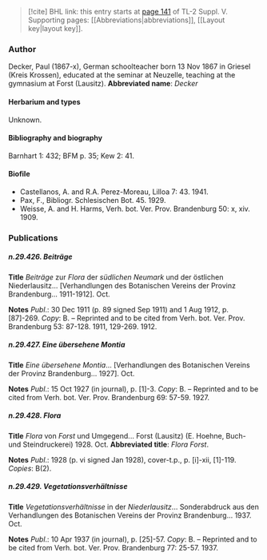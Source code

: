 > [!cite] BHL link: this entry starts at [page 141](https://www.biodiversitylibrary.org/page/33259187) of TL-2 Suppl. V.
> Supporting pages: [[Abbreviations|abbreviations]], [[Layout key|layout key]].

### Author

Decker, Paul (1867-x), German schoolteacher born 13 Nov 1867 in Griesel (Kreis Krossen), educated at the seminar at Neuzelle, teaching at the gymnasium at Forst (Lausitz). 
**Abbreviated name**: *Decker*

#### Herbarium and types

Unknown.

#### Bibliography and biography

Barnhart 1: 432; BFM p. 35; Kew 2: 41.

#### Biofile

- Castellanos, A. and R.A. Perez-Moreau, Lilloa 7: 43. 1941.
- Pax, F., Bibliogr. Schlesischen Bot. 45. 1929.
- Weisse, A. and H. Harms, Verh. bot. Ver. Prov. Brandenburg 50: x, xiv. 1909.

### Publications

##### n.29.426. Beiträge

**Title**
*Beiträge* zur *Flora* der *südlichen Neumark* und der östlichen Niederlausitz... \[Verhandlungen des Botanischen Vereins der Provinz Brandenburg... 1911-1912\]. Oct.

**Notes**
*Publ*.: 30 Dec 1911 (p. 89 signed Sep 1911) and 1 Aug 1912, p. \[87\]-269. *Copy*: B. – Reprinted and to be cited from Verh. bot. Ver. Prov. Brandenburg 53: 87-128. 1911, 129-269. 1912.

##### n.29.427. Eine übersehene Montia

**Title**
*Eine übersehene Montia*... \[Verhandlungen des Botanischen Vereins der Provinz Brandenburg... 1927\]. Oct.

**Notes**
*Publ*.: 15 Oct 1927 (in journal), p. \[1\]-3. *Copy*: B. – Reprinted and to be cited from Verh. bot. Ver. Prov. Brandenburg 69: 57-59. 1927.

##### n.29.428. Flora

**Title**
*Flora* von *Forst* und Umgegend... Forst (Lausitz) (E. Hoehne, Buch- und Steindruckerei) 1928. Oct.
**Abbreviated title**: *Flora Forst*.

**Notes**
*Publ*.: 1928 (p. vi signed Jan 1928), cover-t.p., p. \[i\]-xii, \[1\]-119. *Copies*: B(2).

##### n.29.429. Vegetationsverhältnisse

**Title**
*Vegetationsverhältnisse* in der *Niederlausitz*... Sonderabdruck aus den Verhandlungen des Botanischen Vereins der Provinz Brandenburg... 1937. Oct.

**Notes**
*Publ*.: 10 Apr 1937 (in journal), p. \[25\]-57. *Copy*: B. – Reprinted and to be cited from Verh. bot. Ver. Prov. Brandenburg 77: 25-57. 1937.

